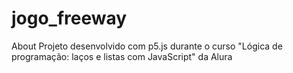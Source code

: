 # jogo_freeway
About Projeto desenvolvido com p5.js durante o curso "Lógica de programação: laços e listas com JavaScript" da Alura
